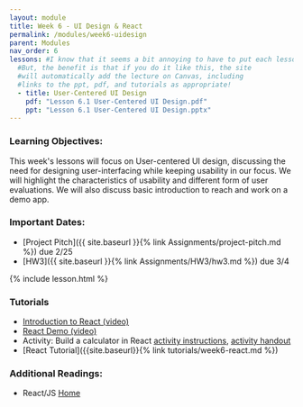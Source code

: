 ```yaml
---
layout: module
title: Week 6 - UI Design & React
permalink: /modules/week6-uidesign
parent: Modules
nav_order: 6
lessons: #I know that it seems a bit annoying to have to put each lesson in the yaml header like this...
  #But, the benefit is that if you do it like this, the site
  #will automatically add the lecture on Canvas, including
  #links to the ppt, pdf, and tutorials as appropriate!
  - title: User-Centered UI Design 
    pdf: "Lesson 6.1 User-Centered UI Design.pdf"
    ppt: "Lesson 6.1 User-Centered UI Design.pptx"
---
```


### Learning Objectives:

This week's lessons will focus on User-centered UI design, discussing the need for designing user-interfacing while keeping usability in our focus. We will highlight the characteristics of usability and different form of user evaluations. We will also discuss basic introduction to reach and work on a demo app.

### Important Dates:

- [Project Pitch]({{ site.baseurl }}{% link Assignments/project-pitch.md %}) due 2/25
- [HW3]({{ site.baseurl }}{% link Assignments/HW3/hw3.md %}) due 3/4

{% include lesson.html %}

### Tutorials
* [Introduction to React (video)](https://northeastern.instructure.com/courses/99531/files/folder/React?preview=14018834)
* [React Demo (video)](https://northeastern.instructure.com/courses/99531/files/folder/React?preview=14018845)
* Activity: Build a calculator in React [activity instructions](https://northeastern.instructure.com/courses/99531/files/folder/React?preview=14024088), [activity handout](https://northeastern.instructure.com/files/14018677/download?download_frd=1)
* [React Tutorial]({{site.baseurl}}{% link tutorials/week6-react.md %})

### Additional Readings:

* React/JS [Home](https://reactjs.org/)

